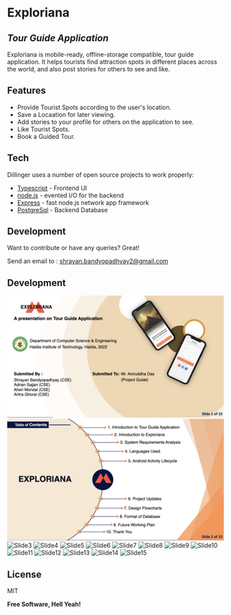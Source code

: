 # Exploriana
## _Tour Guide Application_

Exploriana is mobile-ready, offline-storage compatible, tour guide application.
It helps tourists find attraction spots in different places across the world, and also post stories for others to see and like. 

## Features

- Provide Tourist Spots according to the user's location.
- Save a Locaation for later viewing.
- Add stories to your profile for others on the application to see. 
- Like Tourist Spots. 
- Book a Guided Tour. 

## Tech

Dillinger uses a number of open source projects to work properly:

- [Typescript] - Frontend UI
- [node.js] - evented I/O for the backend
- [Express] - fast node.js network app framework 
- [PostgreSql] - Backend Database

## Development

Want to contribute or have any queries? Great!

Send an email to : shrayan.bandyopadhyay2@gmail.com

## Development

![Slide1](https://github.com/mr-shrayan/Exploriana/blob/main/Documentation/Screenshots/1.png)
![Slide2](https://github.com/mr-shrayan/Exploriana/blob/main/Documentation/Screenshots/2.png)
![Slide3]()
![Slide4]()
![Slide5]()
![Slide6]()
![Slide7]()
![Slide8]()
![Slide9]()
![Slide10]()
![Slide11]()
![Slide12]()
![Slide13]()
![Slide14]()
![Slide15]()

## License

MIT

**Free Software, Hell Yeah!**

[//]: # (These are reference links used in the body of this note and get stripped out when the markdown processor does its job. There is no need to format nicely because it shouldn't be seen. Thanks SO - http://stackoverflow.com/questions/4823468/store-comments-in-markdown-syntax)

   [Typescript]: <https://www.typescriptlang.org>
   [PostgreSql]: <https://www.postgresql.org>
   [node.js]: <http://nodejs.org>
   [express]: <http://expressjs.com>
